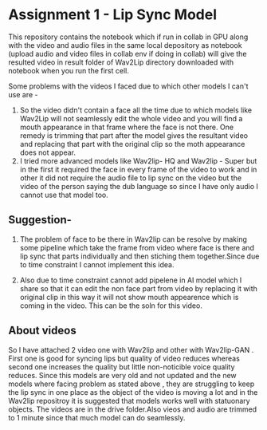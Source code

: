 
# Assignment 1 - Lip Sync Model

This repository contains the notebook which if run in collab in GPU along with the video and audio files in the same local depository as notebook (upload audio and video files in collab env if doing in collab) will give the resulted video in result folder of Wav2Lip directory downloaded with notebook when you run the first cell.

Some problems with the videos I faced due to which other models I can't use are -
1. So the video didn't contain a face all the time due to which models like Wav2Lip will not seamlessly edit the whole video and you will find a mouth appearance in that frame where the face is not there. One remedy is trimming that part after the model gives the resultant video and replacing that part with the original clip so the moth appearance does not appear.
2.  I tried more advanced models like Wav2lip- HQ and Wav2lip - Super but in the  first it required the face in every frame of the video to work and in other it did not require the audio file to lip sync on the video but the video of the person saying the dub language so since I have only audio I cannot use that model too. 

## Suggestion-

1. The problem of face to be there in Wav2lip can be resolve by making some pipeline which take the frame from video where face is there and lip sync that parts individually and then stiching them together.Since due to time constraint I cannot implement this idea.

2. Also due to time constraint cannot add pipelene in AI model which I share so that it can edit the non face part from video by replacing it with original clip in this way it will not show mouth appearence which is coming in the video. This can be the soln for this video.

## About videos

So I have attached 2 video one with Wav2lip and other with Wav2lip-GAN . First one is good for syncing lips but quality of video reduces whereas second one increases the quality but little non-noticible voice quality reduces. Since this models are very old and not updated and the new models where facing problem as stated above , they are struggling to keep the lip sync in one place as the object of the video is moving a lot and in the Wav2lip repositroy it is suggested that models works well  with statuonary objects. The videos are in  the drive folder.Also vieos and audio are trimmed to 1 minute since that much model can do seamlessly.



